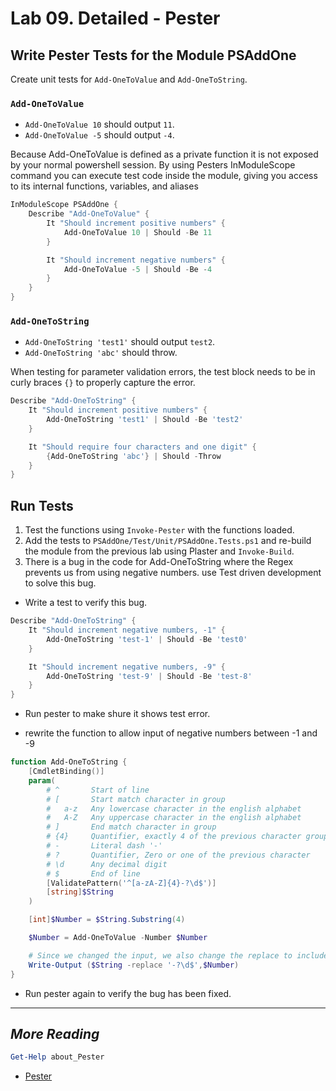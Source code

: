 # Lab 09. Detailed - Pester

## Write Pester Tests for the Module PSAddOne

Create unit tests for `Add-OneToValue` and `Add-OneToString`.

### `Add-OneToValue`

- `Add-OneToValue 10` should output `11`.
- `Add-OneToValue -5` should output `-4`.

Because Add-OneToValue is defined as a private function it is not exposed by your normal powershell session.
By using Pesters InModuleScope command you can execute test code inside the module, giving you access to its internal functions, variables, and aliases

```PowerShell
InModuleScope PSAddOne { 
    Describe "Add-OneToValue" {
        It "Should increment positive numbers" {
            Add-OneToValue 10 | Should -Be 11
        }

        It "Should increment negative numbers" {
            Add-OneToValue -5 | Should -Be -4
        }
    }
}
```

### `Add-OneToString`

- `Add-OneToString 'test1'` should output `test2`.
- `Add-OneToString 'abc'` should throw.

When testing for parameter validation errors, the test block needs to be in curly braces `{}` to properly capture the error.

```PowerShell
Describe "Add-OneToString" {
    It "Should increment positive numbers" {
        Add-OneToString 'test1' | Should -Be 'test2'
    }

    It "Should require four characters and one digit" {
        {Add-OneToString 'abc'} | Should -Throw
    }
}
```

## Run Tests

1. Test the functions using `Invoke-Pester` with the functions loaded.
2. Add the tests to `PSAddOne/Test/Unit/PSAddOne.Tests.ps1` and re-build the module from the previous lab using Plaster and `Invoke-Build`.
3. There is a bug in the code for Add-OneToString where the Regex prevents us from using negative numbers. use Test driven development to solve this bug.
    
- Write a test to verify this bug.

```Powershell
Describe "Add-OneToString" {
    It "Should increment negative numbers, -1" {
        Add-OneToString 'test-1' | Should -Be 'test0'
    }

    It "Should increment negative numbers, -9" {
        Add-OneToString 'test-9' | Should -Be 'test-8'
    }
}
```

- Run pester to make shure it shows test error.

- rewrite the function to allow input of negative numbers between -1 and -9

```Powershell
function Add-OneToString {
    [CmdletBinding()]
    param(
        # ^       Start of line
        # [       Start match character in group
        #   a-z   Any lowercase character in the english alphabet
        #   A-Z   Any uppercase character in the english alphabet
        # ]       End match character in group
        # {4}     Quantifier, exactly 4 of the previous character group
        # -       Literal dash '-'
        # ?       Quantifier, Zero or one of the previous character
        # \d      Any decimal digit
        # $       End of line
        [ValidatePattern('^[a-zA-Z]{4}-?\d$')]
        [string]$String
    )

    [int]$Number = $String.Substring(4)

    $Number = Add-OneToValue -Number $Number

    # Since we changed the input, we also change the replace to include possible negative numbers.
    Write-Output ($String -replace '-?\d$',$Number)
}
```

- Run pester again to verify the bug has been fixed.

---

## *More Reading*

```PowerShell
Get-Help about_Pester
```

- [Pester](https://github.com/pester/Pester)
